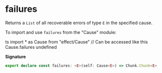 # failures

Returns a `List` of all recoverable errors of type `E` in the specified
cause.

To import and use `failures` from the "Cause" module:

ts
import \* as Cause from "effect/Cause"
// Can be accessed like this
Cause.failures
undefined

**Signature**

```ts
export declare const failures: <E>(self: Cause<E>) => Chunk.Chunk<E>
```

